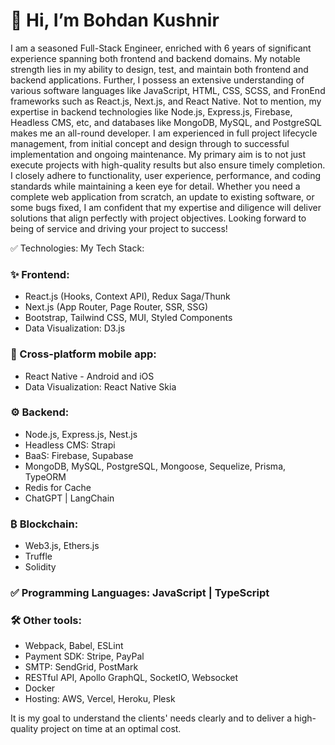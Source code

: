 # 👋 Hi, I’m Bohdan Kushnir

I am a seasoned Full-Stack Engineer, enriched with 6 years of significant experience spanning both frontend and backend domains.
My notable strength lies in my ability to design, test, and maintain both frontend and backend applications. Further, I possess an extensive understanding of various software languages like JavaScript, HTML, CSS, SCSS, and FronEnd frameworks such as React.js, Next.js, and React Native. Not to mention, my expertise in backend technologies like Node.js, Express.js, Firebase, Headless CMS, etc, and databases like MongoDB, MySQL, and PostgreSQL makes me an all-round developer.
I am experienced in full project lifecycle management, from initial concept and design through to successful implementation and ongoing maintenance. 
My primary aim is to not just execute projects with high-quality results but also ensure timely completion. I closely adhere to functionality, user experience, performance, and coding standards while maintaining a keen eye for detail.
Whether you need a complete web application from scratch, an update to existing software, or some bugs fixed, I am confident that my expertise and diligence will deliver solutions that align perfectly with project objectives.
Looking forward to being of service and driving your project to success!

✅ Technologies:
My Tech Stack:

### ✨ Frontend:
* React.js (Hooks, Context API), Redux Saga/Thunk
* Next.js (App Router, Page Router, SSR, SSG)
* Bootstrap, Tailwind CSS, MUI, Styled Components
* Data Visualization: D3.js

### 📱 Cross-platform mobile app:
* React Native - Android and iOS
* Data Visualization: React Native Skia

### ⚙️ Backend:
* Node.js, Express.js, Nest.js
* Headless CMS: Strapi
* BaaS: Firebase, Supabase
* MongoDB, MySQL, PostgreSQL, Mongoose, Sequelize, Prisma, TypeORM
* Redis for Cache
* ChatGPT | LangChain

### ₿ Blockchain:
* Web3.js, Ethers.js
* Truffle
* Solidity

### ✅ Programming Languages: JavaScript | TypeScript

### 🛠️ Other tools:
* Webpack, Babel, ESLint
* Payment SDK: Stripe, PayPal
* SMTP: SendGrid, PostMark
* RESTful API, Apollo GraphQL, SocketIO, Websocket
* Docker
* Hosting: AWS, Vercel, Heroku, Plesk

It is my goal to understand the clients' needs clearly and to deliver a high-quality project on time at an optimal cost.
